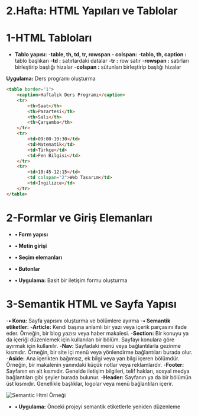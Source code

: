 # 2.Hafta: HTML Yapıları ve Tablolar

# 1-HTML Tabloları

- **Tablo yapısı:**
    -**table, th, td, tr, rowspan - colspan:**
    -**tablo, th, caption :** tablo başlıkarı
    -**td :** satırlardaki datalar
    -**tr :** row satır 
    -**rowspan :** satırları birleştirip başlığı hizalar 
    -**colspan :** sütunları birleştirip başlığı hizalar

**Uygulama:** Ders programı oluşturma

```html
<table border="1">
    <caption>Haftalık Ders Programı</caption>
    <tr>
        <th>Saat</th>
        <th>Pazartesi</th>
        <th>Salı</th>
        <th>Çarşamba</th>
    </tr>
    <tr>
        <td>09:00-10:30</td>
        <td>Matematik</td>
        <td>Türkçe</td>
        <td>Fen Bilgisi</td>
    </tr>
    <tr>
        <td>10:45-12:15</td>
        <td colspan="2">Web Tasarım</td>
        <td>İngilizce</td>
    </tr>
</table>

```

# 2-Formlar ve Giriş Elemanları

- **•	Form yapısı** 
- **•	Metin girişi** 
- **•	Seçim elemanları**
- **•	Butonlar**  

- **•	Uygulama:** Basit bir iletişim formu oluşturma

# 3-Semantik HTML ve Sayfa Yapısı
-**•	Konu:**  Sayfa yapısını oluşturma ve bölümlere ayırma 
-**•	Semantik etiketler:**
    -**Article:** Kendi başına anlamlı bir yazı veya içerik parçasını ifade eder. Örneğin, bir blog yazısı veya haber makalesi.
    -**Section:** Bir konuyu ya da içeriği düzenlemek için kullanılan bir bölüm. Sayfayı konulara göre ayırmak için kullanılır.
    -**Nav:** Sayfadaki menü veya bağlantılarla gezinme kısmıdır. Örneğin, bir site içi menü veya yönlendirme bağlantıları burada olur.
    -**Aside:** Ana içerikten bağımsız, ek bilgi veya yan bilgi içeren bölümdür. Örneğin, bir makalenin yanındaki küçük notlar veya reklamlardır.
    -**Footer:** Sayfanın en alt kısmıdır. Genelde iletişim bilgileri, telif hakları, sosyal medya bağlantıları gibi şeyler burada bulunur.
    -**Header:** Sayfanın ya da bir bölümün üst kısmıdır. Genellikle başlıklar, logolar veya menü bağlantıları içerir.

![Semantic Html Örneği]([https://blogger.googleusercontent.com/img/b/R29vZ2xl/AVvXsEiJnp5jBUlXTjj-AgoqYdPNAH0i4XvyOWeJLl3IVYwLzApd5vonev2Z5NPNggLRtp7GbseNUjKb8B5b0mzdvT3o_GS-3g-NGgcxdsUEjbVFWwbC4dp7n71k0w_GWl-qH_voeHf-LZfMjjKpdW8OEDpMIhG0azdNt9FAJEy5vBclZepigSPH7QdvXV-wpc4/s627/SemanticHTML.jpg](https://www.google.com/url?sa=i&url=https%3A%2F%2Fmuratbilginer.net%2Ffrontend-developer-roadmap-html-5-tutorial-27-semantik-etiketler-div-elementi-2%2F&psig=AOvVaw261zUQXG1uv6QEOnAisJyQ&ust=1728126710199000&source=images&cd=vfe&opi=89978449&ved=0CBQQjRxqFwoTCMjEjOnL9IgDFQAAAAAdAAAAABAE))
    
- **•	Uygulama:** Önceki projeyi semantik etiketlerle yeniden düzenleme
